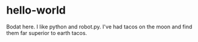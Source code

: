 # hello-world

Bodat here. I like python and robot.py.
I've had tacos on the moon and find them far superior to earth tacos.

